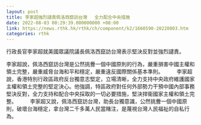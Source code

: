 ```yaml
---
layout: post
title: 李家超強烈譴責佩洛西竄訪台灣 　全力配合中央措施
date: 2022-08-03 00:29:39.000000000 +08:00
link: https://news.rthk.hk/rthk/ch/component/k2/1660590-20220803.htm
categories: rthk
---
```


行政長官李家超就美國眾議院議長佩洛西竄訪台灣表示堅決反對並強烈譴責。

李家超說，佩洛西竄訪台灣是公然挑釁一個中國原則的行為，嚴重損害中國主權和領土完整，嚴重威脅台海和平和穩定，嚴重違反國際關係基本準則。
　　 
李家超說，香港特別行政區政府反台獨意志堅定，立場清晰，全力支持中央政府維護國家主權和領土完整的堅定決心。他強調，特區政府對任何外部勢力干預中國內部事務堅決反對，全力支持和配合中央採取的一切必要措施，堅決捍衞國家主權和領土完整。
　　 
李家超又說，佩洛西竄訪台灣，助長台獨意識，公然挑釁一個中國原則，破壞台海穩定，拿台灣二千多萬人民當賭注，是蔑視台灣人民福祉的自私行為。
　　
